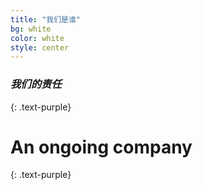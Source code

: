 ```yaml
---
title: "我们是谁"
bg: white
color: white
style: center
---
```


### *我们的责任*
{: .text-purple}

<span class="fa-stack subtlecircle" style="font-size:100px; background:rgba(255,166,0,0.1)">
  <i class="fa fa-circle fa-stack-2x text-white"></i>
  <i class="fa fa-bicycle fa-stack-1x text-orange"></i>
</span>

# An ongoing company
{: .text-purple}
